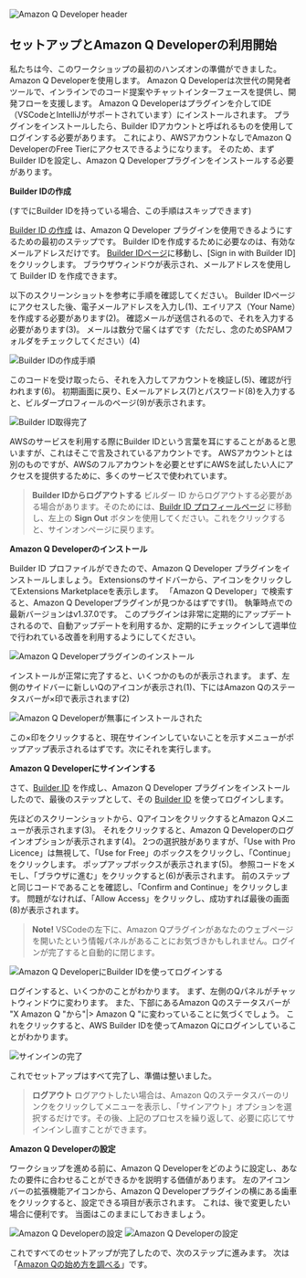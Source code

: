 ![Amazon Q Developer header](/images/q-vscode-header.png)

## セットアップとAmazon Q Developerの利用開始

私たちは今、このワークショップの最初のハンズオンの準備ができました。
Amazon Q Developerを使用します。
Amazon Q Developerは次世代の開発者ツールで、インラインでのコード提案やチャットインターフェースを提供し、開発フローを支援します。
Amazon Q Developerはプラグインを介してIDE（VSCodeとIntelliJがサポートされています）にインストールされます。
プラグインをインストールしたら、Builder IDアカウントと呼ばれるものを使用してログインする必要があります。
これにより、AWSアカウントなしでAmazon Q DeveloperのFree Tierにアクセスできるようになります。
そのため、まずBuilder IDを設定し、Amazon Q Developerプラグインをインストールする必要があります。

**Builder IDの作成**

(すでにBuilder IDを持っている場合、この手順はスキップできます)

[Builder ID の作成](https://s12d.com/builder-id) は、Amazon Q Developer プラグインを使用できるようにするための最初のステップです。
Builder IDを作成するために必要なのは、有効なメールアドレスだけです。
[Builder IDページ](https://s12d.com/builder-id)に移動し、[Sign in with Builder ID]をクリックします。
ブラウザウィンドウが表示され、メールアドレスを使用して Builder ID を作成できます。

以下のスクリーンショットを参考に手順を確認してください。
Builder IDページにアクセスした後、電子メールアドレスを入力し(1)、エイリアス（Your Name）を作成する必要があります(2)。
確認メールが送信されるので、それを入力する必要があります(3)。
メールは数分で届くはずです（ただし、念のためSPAMフォルダをチェックしてください）(4)

![Builder IDの作成手順](/images/q-vscode-builderid-1.png)

このコードを受け取ったら、それを入力してアカウントを検証し(5)、確認が行われます(6)。
初期画面に戻り、Eメールアドレス(7)とパスワード(8)を入力すると、ビルダープロフィールのページ(9)が表示されます。

![Builder ID取得完了](/images/q-vscode-builderid-2.png)

AWSのサービスを利用する際にBuilder IDという言葉を耳にすることがあると思いますが、これはそこで言及されているアカウントです。
AWSアカウントとは別のものですが、AWSのフルアカウントを必要とせずにAWSを試したい人にアクセスを提供するために、多くのサービスで使われています。

> **Builder IDからログアウトする** ビルダー ID からログアウトする必要がある場合があります。そのためには、[Buildr ID プロフィールページ](https://profile.aws.amazon.com/#/profile/details) に移動し、左上の **Sign Out** ボタンを使用してください。これをクリックすると、サインオンページに戻ります。

**Amazon Q Developerのインストール**

Builder ID プロファイルができたので、Amazon Q Developer プラグインをインストールしましょう。
Extensionsのサイドバーから、アイコンをクリックしてExtensions Marketplaceを表示します。
「Amazon Q Developer」で検索すると、Amazon Q Developerプラグインが見つかるはずです(1)。
執筆時点での最新バージョンはv1.37.0です。
このプラグインは非常に定期的にアップデートされるので、自動アップデートを利用するか、定期的にチェックインして週単位で行われている改善を利用するようにしてください。

![Amazon Q Developerプラグインのインストール](/images/q-vscode-install-1.png)

インストールが正常に完了すると、いくつかのものが表示されます。
まず、左側のサイドバーに新しいQのアイコンが表示され(1)、下にはAmazon Qのステータスバーが×印で表示されます(2)

![Amazon Q Developerが無事にインストールされた](/images/q-vscode-install-2.png)

この×印をクリックすると、現在サインインしていないことを示すメニューがポップアップ表示されるはずです。次にそれを実行します。

**Amazon Q Developerにサインインする**

さて、[Builder ID](https://s12d.com/builder-id) を作成し、Amazon Q Developer プラグインをインストールしたので、最後のステップとして、その [Builder ID](https://s12d.com/builder-id) を使ってログインします。

先ほどのスクリーンショットから、QアイコンをクリックするとAmazon Qメニューが表示されます(3)。
それをクリックすると、Amazon Q Developerのログインオプションが表示されます(4)。
2つの選択肢がありますが、「Use with Pro Licence」は無視して、「Use for Free」のボックスをクリックし、「Continue」をクリックします。
ポップアップボックスが表示されます(5)。
参照コードをメモし、「ブラウザに進む」をクリックすると(6)が表示されます。
前のステップと同じコードであることを確認し、「Confirm and Continue」をクリックします。
問題がなければ、「Allow Access」をクリックし、成功すれば最後の画面(8)が表示されます。

> **Note!** VSCodeの左下に、Amazon Qプラグインがあなたのウェブページを開いたという情報パネルがあることにお気づきかもしれません。ログインが完了すると自動的に閉じます。

![Amazon Q DeveloperにBuilder IDを使ってログインする](/images/q-vscode-signin-1.png)

ログインすると、いくつかのことがわかります。
まず、左側のQパネルがチャットウィンドウに変わります。
また、下部にあるAmazon Qのステータスバーが "X Amazon Q "から"|> Amazon Q "に変わっていることに気づくでしょう。
これをクリックすると、AWS Builder IDを使ってAmazon Qにログインしていることがわかります。

![サインインの完了](/images/q-vscode-signin-2.png)

これでセットアップはすべて完了し、準備は整いました。

> **ログアウト** ログアウトしたい場合は、Amazon Qのステータスバーのリンクをクリックしてメニューを表示し、「サインアウト」オプションを選択するだけです。その後、上記のプロセスを繰り返して、必要に応じてサインインし直すことができます。

**Amazon Q Developerの設定**

ワークショップを進める前に、Amazon Q Developerをどのように設定し、あなたの要件に合わせることができるかを説明する価値があります。
左のアイコンバーの拡張機能アイコンから、Amazon Q Developerプラグインの横にある歯車をクリックすると、設定できる項目が表示されます。
これは、後で変更したい場合に便利です。
当面はこのままにしておきましょう。

![Amazon Q Developerの設定](/images/q-vscode-settings-1.png)
![Amazon Q Developerの設定](/images/q-vscode-settings-1b.png)

これですべてのセットアップが完了したので、次のステップに進みます。
次は「[Amazon Qの始め方を調べる](02-getting-started-with-q.md)」です。

